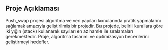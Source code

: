 ## Proje Açıklaması
Push_swap projesi algoritma ve veri yapıları konularında pratik yapmalarını sağlamak amacıyla geliştirilmiş bir projedir. Bu projede, belirli kurallara göre iki yığın (stack) kullanarak sayıları en az hamle ile sıralamaları gerekmektedir. Proje, algoritma tasarımı ve optimizasyon becerilerini geliştirmeyi hedefler.
